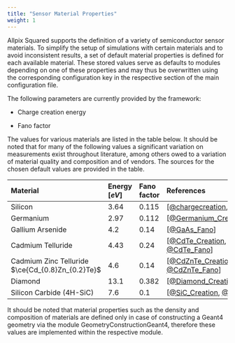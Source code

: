 ```yaml
---
title: "Sensor Material Properties"
weight: 1
---
```


Allpix Squared supports the definition of a variety of semiconductor
sensor materials. To simplify the setup of simulations with certain
materials and to avoid inconsistent results, a set of default material
properties is defined for each available material. These stored values
serve as defaults to modules depending on one of these properties and
may thus be overwritten using the corresponding configuration key in the
respective section of the main configuration file.

The following parameters are currently provided by the framework:

  - Charge creation energy

  - Fano factor

The values for various materials are listed in the table below. It
should be noted that for many of the following values a significant
variation on measurements exist throughout literature, among others
owed to a variation of material quality and composition and of vendors.
The sources for the chosen default values are provided in the table.

| Material                                           | Energy $`[eV]`$ | Fano factor | References                             |
|:---------------------------------------------------|:----------------|:------------|:---------------------------------------|
| Silicon                                            | 3.64            | 0.115       | \[[@chargecreation], [@fano]\]         |
| Germanium                                          | 2.97            | 0.112       | \[[@Germanium_Creation_Fano]\]         |
| Gallium Arsenide                                   | 4.2             | 0.14        | \[[@GaAs_Fano]\]                       |
| Cadmium Telluride                                  | 4.43            | 0.24        | \[[@CdTe_Creation], [@CdTe_Fano]\]     |
| Cadmium Zinc Telluride $`\ce{Cd_{0.8}Zn_{0.2}Te}`$ | 4.6             | 0.14        | \[[@CdZnTe_Creation], [@CdZnTe_Fano]\] |
| Diamond                                            | 13.1            | 0.382       | \[[@Diamond_Creation_Fano]\]           |
| Silicon Carbide (4H-SiC)                           | 7.6             | 0.1         | \[[@SiC_Creation], [@SiC_Fano]\]       |


It should be noted that material properties such as the density and
composition of materials are defined only in case of constructing a
Geant4 geometry via the module GeometryConstructionGeant4, therefore
these values are implemented within the respective module.


[@chargecreation]: https://doi.org/10.1103/PhysRevB.1.2945
[@fano]: https://doi.org/10.1103/PhysRevB.22.5565
[@Germanium_Creation_Fano]: https://doi.org/10.1016/0883-2889(91)90002-I
[@GaAs_Fano]: https://doi.org/10.1063/1.1406546
[@CdTe_Creation]: https://doi.org/10.1016/0029-554X(74)90662-4
[@CdTe_Fano]: https://doi.org/10.1016/j.nima.2018.09.025
[@CdZnTe_Creation]: https://doi.org/10.1016/j.astropartphys.2021.102563
[@CdZnTe_Fano]: https://doi.org/10.1109/23.322857
[@Diamond_Creation_Fano]: https://doi.org/10.1002/pssa.201600195
[@SiC_Creation]: https://doi.org/10.1109/NSSMIC.2005.1596542
[@SiC_Fano]: https://doi.org/10.1016/j.nima.2010.08.046
